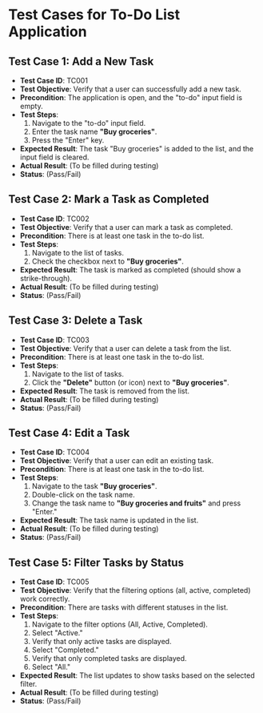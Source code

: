 # Test Cases for To-Do List Application

## Test Case 1: Add a New Task
- **Test Case ID**: TC001
- **Test Objective**: Verify that a user can successfully add a new task.
- **Precondition**: The application is open, and the "to-do" input field is empty.
- **Test Steps**:
  1. Navigate to the "to-do" input field.
  2. Enter the task name **"Buy groceries"**.
  3. Press the "Enter" key.
- **Expected Result**: The task "Buy groceries" is added to the list, and the input field is cleared.
- **Actual Result**: (To be filled during testing)
- **Status**: (Pass/Fail)

## Test Case 2: Mark a Task as Completed
- **Test Case ID**: TC002
- **Test Objective**: Verify that a user can mark a task as completed.
- **Precondition**: There is at least one task in the to-do list.
- **Test Steps**:
  1. Navigate to the list of tasks.
  2. Check the checkbox next to **"Buy groceries"**.
- **Expected Result**: The task is marked as completed (should show a strike-through).
- **Actual Result**: (To be filled during testing)
- **Status**: (Pass/Fail)

## Test Case 3: Delete a Task
- **Test Case ID**: TC003
- **Test Objective**: Verify that a user can delete a task from the list.
- **Precondition**: There is at least one task in the to-do list.
- **Test Steps**:
  1. Navigate to the list of tasks.
  2. Click the **"Delete"** button (or icon) next to **"Buy groceries"**.
- **Expected Result**: The task is removed from the list.
- **Actual Result**: (To be filled during testing)
- **Status**: (Pass/Fail)

## Test Case 4: Edit a Task
- **Test Case ID**: TC004
- **Test Objective**: Verify that a user can edit an existing task.
- **Precondition**: There is at least one task in the to-do list.
- **Test Steps**:
  1. Navigate to the task **"Buy groceries"**.
  2. Double-click on the task name.
  3. Change the task name to **"Buy groceries and fruits"** and press "Enter."
- **Expected Result**: The task name is updated in the list.
- **Actual Result**: (To be filled during testing)
- **Status**: (Pass/Fail)

## Test Case 5: Filter Tasks by Status
- **Test Case ID**: TC005
- **Test Objective**: Verify that the filtering options (all, active, completed) work correctly.
- **Precondition**: There are tasks with different statuses in the list.
- **Test Steps**:
  1. Navigate to the filter options (All, Active, Completed).
  2. Select "Active."
  3. Verify that only active tasks are displayed.
  4. Select "Completed."
  5. Verify that only completed tasks are displayed.
  6. Select "All."
- **Expected Result**: The list updates to show tasks based on the selected filter.
- **Actual Result**: (To be filled during testing)
- **Status**: (Pass/Fail)

